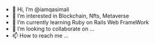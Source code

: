 - 👋 Hi, I’m @iamqasimali
- 👀 I’m interested in Blockchain, Nfts, Metaverse
- 🌱 I’m currently learning Ruby on Rails Web FrameWork
- 💞️ I’m looking to collaborate on ...
- 📫 How to reach me ...

<!---
iamqasimali/iamqasimali is a ✨ special ✨ repository because its `README.md` (this file) appears on your GitHub profile.
You can click the Preview link to take a look at your changes.
--->

